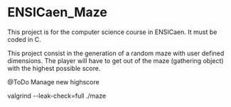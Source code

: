 # ENSICaen_Maze
This project is for the computer science course in ENSICaen.
It must be coded in C.

This project consist in the generation of a random maze with user defined dimensions.
The player will have to get out of the maze (gathering object) with the highest possible score.


@ToDo
Manage new highscore

valgrind --leak-check=full ./maze